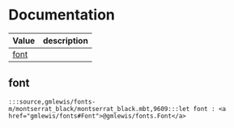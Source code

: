# Documentation
|Value|description|
|---|---|
|[font](#font)||

## font

```moonbit
:::source,gmlewis/fonts-m/montserrat_black/montserrat_black.mbt,9609:::let font : <a href="gmlewis/fonts#Font">@gmlewis/fonts.Font</a>
```

